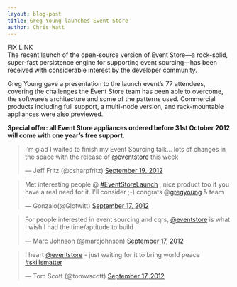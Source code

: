 ```yaml
---
layout: blog-post
title: Greg Young launches Event Store
author: Chris Watt
---
```

FIX LINK\
The recent launch of the open-source version of Event Store—a rock-solid, super-fast persistence engine for supporting event sourcing—has been received with considerable interest by the developer community.

Greg Young gave a presentation to the launch event’s 77 attendees, covering the challenges the Event Store team has been able to overcome, the software&rsquo;s architecture and some of the patterns used. Commercial products including full support, a multi-node version, and rack-mountable appliances were also previewed.

**Special offer: all Event Store appliances ordered before 31st October 2012 will come with one year’s free support.**

<blockquote class="twitter-tweet tw-align-center"><p>I’m glad I waited to finish my Event Sourcing talk... lots of changes in the space with the release of <a href="https://twitter.com/eventstore">@eventstore</a> this week</p>&mdash; Jeff Fritz (@csharpfritz) <a href="https://twitter.com/csharpfritz/status/248356140285571072" data-datetime="2012-09-19T09:41:32+00:00">September 19, 2012</a></blockquote>
<script src="//platform.twitter.com/widgets.js" charset="utf-8"></script>

<blockquote class="twitter-tweet tw-align-center"><p>Met interesting people @ <a href="https://twitter.com/search/%23EventStoreLaunch">#EventStoreLaunch</a> , nice product too if you have a real need for it. I'll consider ;-) congrats @<a href="https://twitter.com/gregyoung">gregyoung</a> &amp; team</p>&mdash; Gonzalo(@Glotwitt) <a href="https://twitter.com/Glotwitt/status/247812909135192064" data-datetime="2012-09-17T21:42:56+00:00">September 17, 2012</a></blockquote>
<script src="//platform.twitter.com/widgets.js" charset="utf-8"></script>

<blockquote class="twitter-tweet tw-align-center"><p>For people interested in event sourcing and cqrs, <a href="https://twitter.com/eventstore">@eventstore</a> is what I wish I had the time/aptitude to build</p>&mdash; Marc Johnson (@marcjohnson) <a href="https://twitter.com/marcjohnson/status/247770514850992128" data-datetime="2012-09-17T18:54:28+00:00">September 17, 2012</a></blockquote>
<script src="//platform.twitter.com/widgets.js" charset="utf-8"></script>

<blockquote class="twitter-tweet tw-align-center"><p>I heart <a href="https://twitter.com/eventstore">@eventstore</a> - just waiting for it to bring world peace <a href="https://twitter.com/search/%23skillsmatter">#skillsmatter</a></p>&mdash; Tom Scott (@tomwscott) <a href="https://twitter.com/tomwscott/status/247754027025170432" data-datetime="2012-09-17T17:48:57+00:00">September 17, 2012</a></blockquote>
<script src="//platform.twitter.com/widgets.js" charset="utf-8"></script>
